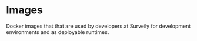 # Images
Docker images that that are used by developers at Surveily for development environments and as deployable runtimes.
